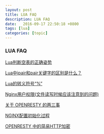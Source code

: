 ```yaml
---
layout: post
title: LUA FAQ
description: LUA FAQ
date:   2016-09-17 22:50:18 +0800 
tags: [lua]
categories: [topic]
---
```

<h3>LUA FAQ</h3> 


[Lua判断空表的正确姿势](http://lua.ren/topic/284/lua%E5%88%A4%E6%96%AD%E7%A9%BA%E8%A1%A8%E7%9A%84%E6%AD%A3%E7%A1%AE%E5%A7%BF%E5%8A%BF)


<a href="http://www.lua.ren/topic/151/lua%E4%B8%ADipair%E5%92%8Cpair%E5%85%B3%E9%94%AE%E5%AD%97%E7%9A%84%E5%8C%BA%E5%88%AB%E6%98%AF%E4%BB%80%E4%B9%88" target="_blank">Lua中ipair和pair关键字的区别是什么？</a> 

<a href="http://www.lua.ren/topic/150/lua%E7%9A%84%E8%BD%AC%E4%B9%89%E7%AC%A6%E5%8F%B7" target="_blank">Lua的转义符号“%”</a> 

<a href="http://www.lua.ren/topic/142/nginx%E7%94%A8%E6%88%B7%E6%9D%83%E9%99%90-%E6%96%87%E4%BB%B6%E8%AF%BB%E5%86%99%E6%97%B6%E5%80%99%E5%BA%94%E8%AF%A5%E6%B3%A8%E6%84%8F%E5%88%B0%E7%9A%84%E9%97%AE%E9%A2%98" target="_blank">Nginx用户权限(文件读写时候应该注意到的问题)</a> 

<a href="http://www.lua.ren/topic/135/%E8%BD%AC-%E5%85%B3%E4%BA%8E-openresty-%E7%9A%84%E4%B8%A4%E4%B8%89%E4%BA%8B" target="_blank">关于 OPENRESTY 的两三事</a> 

<a href="http://www.lua.ren/topic/134/%E8%BD%AC%E8%BD%BD-nginx%E9%85%8D%E7%BD%AE%E5%88%9D%E5%A7%8B%E5%8C%96%E8%BF%87%E7%A8%8B" target="_blank">NGINX配置初始化过程</a>

<a href="http://www.lua.ren/topic/136/openresty-%E4%B8%AD%E7%9A%84%E7%AE%80%E6%98%93http%E5%8A%A0%E5%AF%86" target="_blank">OPENRESTY 中的简易HTTP加密</a>
